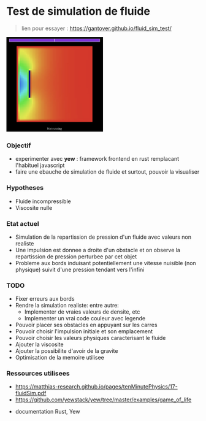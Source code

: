 # Test de simulation de fluide 

> lien pour essayer : https://gantover.github.io/fluid_sim_test/
<img src="illustration.jpeg"  width="50%" height="50%">

### Objectif
- experimenter avec **yew** : framework frontend en rust remplacant l'habituel javascript
- faire une ebauche de simulation de fluide et surtout, pouvoir la visualiser

### Hypotheses
- Fluide incompressible
- Viscosite nulle

### Etat actuel
- Simulation de la repartission de pression d'un fluide avec valeurs non realiste
- Une impulsion est donnee a droite d'un obstacle et on observe la repartission de pression
perturbee par cet objet
- Probleme aux bords induisant potentiellement une vitesse nuisible (non physique) suivit d'une pression tendant vers l'infini

### TODO
- Fixer erreurs aux bords
- Rendre la simulation realiste: entre autre:
    - Implementer de vraies valeurs de densite, etc
    - Implementer un vrai code couleur avec legende
- Pouvoir placer ses obstacles en appuyant sur les carres
- Pouvoir choisir l'impulsion initiale et son emplacement
- Pouvoir choisir les valeurs physiques caracterisant le fluide
- Ajouter la viscosite
- Ajouter la possibilite d'avoir de la gravite
- Optimisation de la memoire utilisee

### Ressources utilisees
- https://matthias-research.github.io/pages/tenMinutePhysics/17-fluidSim.pdf
- https://github.com/yewstack/yew/tree/master/examples/game_of_life
+ documentation Rust, Yew
